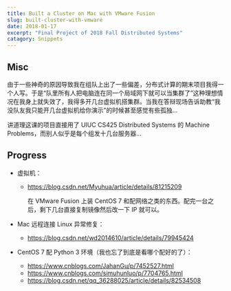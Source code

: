 ```yaml
---
title: Built a Cluster on Mac with VMware Fusion
slug: built-cluster-with-vmware
date: 2018-01-17
excerpt: "Final Project of 2018 Fall Distributed Systems"
catagory: Snippets
---
```


## Misc

由于一些神奇的原因导致我在组队上出了一些偏差，分布式计算的期末项目我得一个人写。于是“队里所有人把电脑连在同一个局域网下就可以当集群了”这种理想情况在我身上就失效了，我得多开几台虚拟机搭集群。当我在答辩现场告诉助教“我没队友我只能开几台虚拟机给你演示”的时候甚至感觉有些孤独...

讲道理这课的项目直接用了 UIUC CS425 Distributed Systems 的 Machine Problems，而别人似乎是每个组发十几台服务器...

## Progress

- 虚拟机：

    - https://blog.csdn.net/Myuhua/article/details/81215209
        
        在 VMware Fusion 上装 CentOS 7 和配网络之类的东西。配完一台之后，剩下几台直接复制镜像然后改一下 IP 就可以。

- Mac 远程连接 Linux 异常修复：   
    - https://blog.csdn.net/wd2014610/article/details/79945424

- CentOS 7 配 Python 3 环境（我也忘了到底是看哪个配好的了）：
    - https://www.cnblogs.com/JahanGu/p/7452527.html
    - https://www.cnblogs.com/simuhunluo/p/7704765.html
    - https://blog.csdn.net/qq_36288025/article/details/82534508